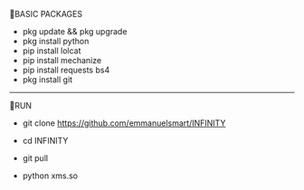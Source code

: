 🔗BASIC PACKAGES

* pkg update && pkg upgrade
* pkg install python
* pip install lolcat
* pip install mechanize
* pip install requests bs4
* pkg install git

___________________________________________


🔗RUN

* git clone https://github.com/emmanuelsmart/INFINITY

* cd INFINITY

* git pull

* python xms.so
